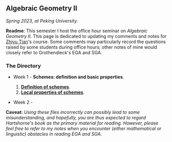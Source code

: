 ## Algebraic Geometry II

_Spring 2023, at Peking University._

**Readme**: This semester I host the office hour seminar on _Algebraic Geometry II_. This page is dedicated to updating my comments and notes for [Zhiyu Tian](http://faculty.bicmr.pku.edu.cn/~tianzhiyu/index.html)'s course. Some comments may particularly record the questions raised by some students during office hours; other notes of mine would closely refer to Grothendieck's EGA and SGA. 


### The Directory

- Week 1 - **Schemes: definition and basic properties**.
  1. [**Definition of schemes**](././1-1.pdf).
  2. [**Local properties of schemes**](././1-2.pdf).
  
- Week 2 - 




**Caveat:** _Using these files incorrectly can possibly lead to some misunderstanding, and hopefully, you are thus expected to regard Hartshorne's book as the primary material for reading. However, please feel free to refer to my notes when you encounter (either mathematical or linguistic) obstacles in reading EGA and SGA._

